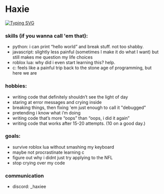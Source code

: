 # Haxie

[![Typing SVG](https://readme-typing-svg.demolab.com?font=Fira+Code&pause=1000&width=435&lines=python+junkie;horrible+beginner+dev;cybersecurity+person+err%3F)](https://git.io/typing-svg)

### skills (if you wanna call 'em that):
- python: i can print “hello world” and break stuff. not too shabby.
- javascript: slightly less painful (sometimes I make it do what I want) but still makes me question my life choices 
- roblox lua: why did i even start learning this? help.
- c: feels like a painful trip back to the stone age of programming, but here we are

### hobbies:
- writing code that definitely shouldn’t see the light of day
- staring at error messages and crying inside
- breaking things, then fixing 'em just enough to call it "debugged"
- pretending i know what i’m doing
- writing code that’s more “oops” than “oops, i did it again”
- writing code that works after 15-20 attempts. (10 on a good day.)


### goals:
- survive roblox lua without smashing my keyboard
- maybe not procrastinate learning c
- figure out why i didnt just try applying to the NFL
- stop crying over my code

### communication

- discord: _haxiee
